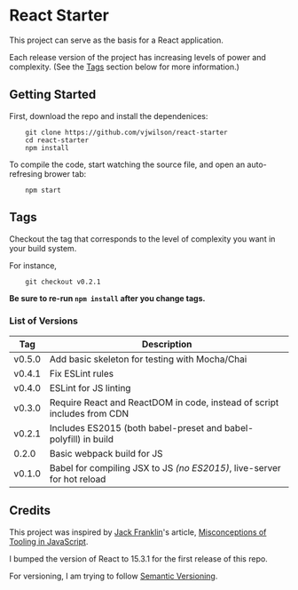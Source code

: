 # React Starter

This project can serve as the basis for a React application.

Each release version of the project has increasing levels of power and complexity. (See the [Tags](#tags) section below for more information.)

## Getting Started

First, download the repo and install the dependenices:

        git clone https://github.com/vjwilson/react-starter
        cd react-starter
        npm install

To compile the code, start watching the source file, and open an auto-refresing brower tab:

        npm start

## Tags

Checkout the tag that corresponds to the level of complexity you want in your build system.

For instance,

        git checkout v0.2.1

**Be sure to re-run `npm install` after you change tags.**

### List of Versions

| Tag | Description |
| --- | ----------- |
| v0.5.0 | Add basic skeleton for testing with Mocha/Chai |
| v0.4.1 | Fix ESLint rules |
| v0.4.0 | ESLint for JS linting |
| v0.3.0 | Require React and ReactDOM in code, instead of script includes from CDN |
| v0.2.1 | Includes ES2015 (both babel-preset and babel-polyfill) in build |
| 0.2.0 | Basic webpack build for JS |
| v0.1.0 | Babel for compiling JSX to JS _(no ES2015)_, live-server for hot reload |

## Credits

This project was inspired by [Jack Franklin](https://twitter.com/jack_franklin)'s article, [Misconceptions of Tooling in JavaScript](http://javascriptplayground.com/blog/2016/02/the-react-webpack-tooling-problem/).

I bumped the version of React to 15.3.1 for the first release of this repo.

For versioning, I am trying to follow [Semantic Versioning](http://semver.org/).
